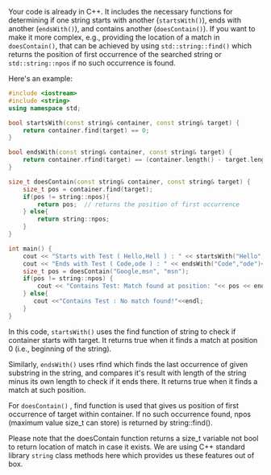 Your code is already in C++. It includes the necessary functions for determining if one string starts with another (`startsWith()`), ends with another (`endsWith()`), and contains another (`doesContain()`). If you want to make it more complex, e.g., providing the location of a match in `doesContain()`, that can be achieved by using `std::string::find()` which returns the position of first occurrence of the searched string or `std::string::npos` if no such occurrence is found. 

Here's an example:
```cpp
#include <iostream>
#include <string>
using namespace std;

bool startsWith(const string& container, const string& target) {
    return container.find(target) == 0;
}

bool endsWith(const string& container, const string& target) {
    return container.rfind(target) == (container.length() - target.length());
}

size_t doesContain(const string& container, const string& target) {
    size_t pos = container.find(target);
    if(pos != string::npos){
        return pos;  // returns the position of first occurrence
    } else{
        return string::npos;  
    }
}

int main() {
    cout << "Starts with Test ( Hello,Hell ) : " << startsWith("Hello","Hell")<<endl;
    cout << "Ends with Test ( Code,ode ) : " << endsWith("Code","ode")<<endl;
    size_t pos = doesContain("Google,msn", "msn"); 
    if(pos != string::npos) {
        cout << "Contains Test: Match found at position: "<< pos << endl;  
    } else{
       cout <<"Contains Test : No match found!"<<endl; 
    }    
}
```
In this code, `startsWith()` uses the find function of string to check if container starts with target. It returns true when it finds a match at position 0 (i.e., beginning of the string).

Similarly, `endsWith()` uses rfind which finds the last occurrence of given substring in the string, and compares it's result with length of the string minus its own length to check if it ends there. It returns true when it finds a match at such position.

For `doesContain()` , find function is used that gives us position of first occurrence of target within container. If no such occurrence found, npos (maximum value size_t can store) is returned by string::find(). 

Please note that the doesContain function returns a size_t variable not bool to return location of match in case it exists. We are using C++ standard library `string` class methods here which provides us these features out of box.

